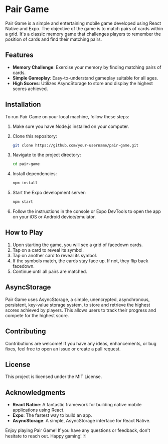 # Pair Game

Pair Game is a simple and entertaining mobile game developed using React Native and Expo. The objective of the game is to match pairs of cards within a grid. It's a classic memory game that challenges players to remember the position of cards and find their matching pairs.

## Features

-   **Memory Challenge**: Exercise your memory by finding matching pairs of cards.
-   **Simple Gameplay**: Easy-to-understand gameplay suitable for all ages.
-   **High Scores**: Utilizes AsyncStorage to store and display the highest scores achieved.

## Installation

To run Pair Game on your local machine, follow these steps:

1. Make sure you have Node.js installed on your computer.
2. Clone this repository:

    ```bash
    git clone https://github.com/your-username/pair-game.git
    ```

3. Navigate to the project directory:
    ```bash
    cd pair-game
    ```
4. Install dependencies:
    ```bash
    npm install
    ```
5. Start the Expo development server:
    ```bash
    npm start
    ```
6. Follow the instructions in the console or Expo DevTools to open the app on your iOS or Android device/emulator.

## How to Play

1. Upon starting the game, you will see a grid of facedown cards.
2. Tap on a card to reveal its symbol.
3. Tap on another card to reveal its symbol.
4. If the symbols match, the cards stay face up. If not, they flip back facedown.
5. Continue until all pairs are matched.

## AsyncStorage

Pair Game uses AsyncStorage, a simple, unencrypted, asynchronous, persistent, key-value storage system, to store and retrieve the highest scores achieved by players. This allows users to track their progress and compete for the highest score.

## Contributing

Contributions are welcome! If you have any ideas, enhancements, or bug fixes, feel free to open an issue or create a pull request.

## License

This project is licensed under the MIT License.

## Acknowledgments

-   **React Native**: A fantastic framework for building native mobile applications using React.
-   **Expo**: The fastest way to build an app.
-   **AsyncStorage**: A simple, AsyncStorage interface for React Native.

Enjoy playing Pair Game! If you have any questions or feedback, don't hesitate to reach out. Happy gaming! 🃏
